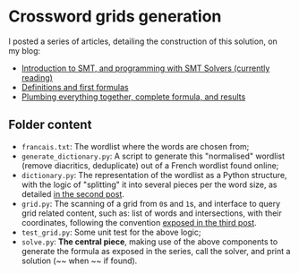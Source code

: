 # Crossword grids generation

I posted a series of articles, detailing the construction of this solution, on my blog:
  * [Introduction to SMT, and programming with SMT Solvers (currently reading)](https://blog.xaviermaso.com/2019/11/11/Use-SMT-Solvers-to-generate-crossword-grids-(1).html)
  * [Definitions and first formulas](https://blog.xaviermaso.com/2019/11/12/Use-SMT-Solvers-to-generate-crossword-grids-(2).html)
  * [Plumbing everything together, complete formula, and results](https://blog.xaviermaso.com/2019/11/13/Use-SMT-Solvers-to-generate-crossword-grids-(3).html)


## Folder content

  * `francais.txt`: The wordlist where the words are chosen from;
  * `generate_dictionary.py`: A script to generate this "normalised" wordlist (remove diacritics, deduplicate) out of a French wordlist found online;
  * `dictionary.py`: The representation of the wordlist as a Python structure, with the logic of "splitting" it into several pieces per the word size, as detailed [in the second post](https://blog.xaviermaso.com/2019/11/12/Use-SMT-Solvers-to-generate-crossword-grids-(2).html#a-single-valid-word).
  * `grid.py`: The scanning of a grid from `0`s and `1`s, and interface to query grid related content, such as: list of words and intersections, with their coordinates, following the convention [exposed in the third post](https://blog.xaviermaso.com/2019/11/13/Use-SMT-Solvers-to-generate-crossword-grids-(3)#variables).
  * `test_grid.py`: Some unit test for the above logic;
  * `solve.py`: **The central piece**, making use of the above components to generate the formula as exposed in the series, call the solver, and print a solution (~~ when ~~ if found).
